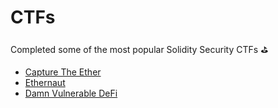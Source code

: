 # CTFs

Completed some of the most popular Solidity Security CTFs ⛳️

- [Capture The Ether](https://capturetheether.com/challenges/)
- [Ethernaut](https://ethernaut.openzeppelin.com/)
- [Damn Vulnerable DeFi](https://www.damnvulnerabledefi.xyz/)
